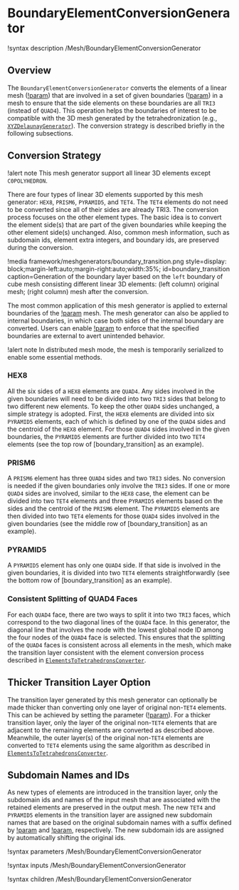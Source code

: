 # BoundaryElementConversionGenerator

!syntax description /Mesh/BoundaryElementConversionGenerator

## Overview

The `BoundaryElementConversionGenerator` converts the elements of a linear mesh ([!param](/Mesh/BoundaryElementConversionGenerator/input)) that are involved in a set of given boundaries ([!param](/Mesh/BoundaryElementConversionGenerator/boundary_names)) in a mesh to ensure that the side elements on these boundaries are all `TRI3` (instead of `QUAD4`). This operation helps the boundaries of interest to be compatible with the 3D mesh generated by the tetrahedronization (e.g., [`XYZDelaunayGenerator`](XYZDelaunayGenerator.md)). The conversion strategy is described briefly in the following subsections.

## Conversion Strategy

!alert note
This mesh generator support all linear 3D elements except `C0POLYHEDRON`.

There are four types of linear 3D elements supported by this mesh generator: `HEX8`, `PRISM6`, `PYRAMID5`, and `TET4`. The `TET4` elements do not need to be converted since all of their sides are already TRI3. The conversion process focuses on the other element types. The basic idea is to convert the element side(s) that are part of the given boundaries while keeping the other element side(s) unchanged. Also, common mesh information, such as subdomain ids, element extra integers, and boundary ids, are preserved during the conversion.

!media framework/meshgenerators/boundary_transition.png
       style=display: block;margin-left:auto;margin-right:auto;width:35%;
       id=boundary_transition
       caption=Generation of the boundary layer based on the `left` boundary of cube mesh consisting different linear 3D elements: (left column) original mesh; (right column) mesh after the conversion.

The most common application of this mesh generator is applied to external boundaries of the [!param](/Mesh/BoundaryElementConversionGenerator/input) mesh. The mesh generator can also be applied to internal boundaries, in which case both sides of the internal boundary are converted. Users can enable [!param](/Mesh/BoundaryElementConversionGenerator/external_boundaries_checking) to enforce that the specified boundaries are external to avert unintended behavior.

!alert note
In distributed mesh mode, the mesh is temporarily serialized to enable some essential methods.

### HEX8

All the six sides of a `HEX8` elements are `QUAD4`. Any sides involved in the given boundaries will need to be divided into two `TRI3` sides that belong to two different new elements. To keep the other `QUAD4` sides unchanged, a simple strategy is adopted. First, the `HEX8` elements are divided into six `PYRAMID5` elements, each of which is defined by one of the `QUAD4` sides and the centroid of the `HEX8` element. For those `QUAD4` sides involved in the given boundaries, the `PYRAMID5` elements are further divided into two `TET4` elements (see the top row of [boundary_transition] as an example).

### PRISM6

A `PRISM6` element has three `QUAD4` sides and two `TRI3` sides. No conversion is needed if the given boundaries only involve the `TRI3` sides. If one or more `QUAD4` sides are involved, similar to the `HEX8` case, the element can be divided into two `TET4` elements and three `PYRAMID5` elements based on the sides and the centroid of the `PRISM6` element. The `PYRAMID5` elements are then divided into two `TET4` elements for those `QUAD4` sides involved in the given boundaries (see the middle row of [boundary_transition] as an example).

### PYRAMID5

A `PYRAMID5` element has only one `QUAD4` side. If that side is involved in the given boundaries, it is divided into two `TET4` elements straightforwardly (see the bottom row of [boundary_transition] as an example).

### Consistent Splitting of QUAD4 Faces

For each `QUAD4` face, there are two ways to split it into two `TRI3` faces, which correspond to the two diagonal lines of the `QUAD4` face. In this generator, the diagonal line that involves the node with the lowest global node ID among the four nodes of the `QUAD4` face is selected. This ensures that the splitting of the `QUAD4` faces is consistent across all elements in the mesh, which make the transition layer consistent with the element conversion process described in [`ElementsToTetrahedronsConverter`](ElementsToTetrahedronsConverter.md).

## Thicker Transition Layer Option

The transition layer generated by this mesh generator can optionally be made thicker than converting only one layer of original non-`TET4` elements. This can be achieved by setting the parameter ([!param](/Mesh/BoundaryElementConversionGenerator/conversion_element_layer_number)). For a thicker transition layer, only the layer of the original non-`TET4` elements that are adjacent to the remaining elements are converted as described above. Meanwhile, the outer layer(s) of the original non-`TET4` elements are converted to `TET4` elements using the same algorithm as described in [`ElementsToTetrahedronsConverter`](ElementsToTetrahedronsConverter.md).

## Subdomain Names and IDs

As new types of elements are introduced in the transition layer, only the subdomain ids and names of the input mesh that are associated with the retained elements are preserved in the output mesh. The new `TET4` and `PYRAMID5` elements in the transition layer are assigned new subdomain names that are based on the original subdomain names with a suffix defined by [!param](/Mesh/BoundaryElementConversionGenerator/converted_pyramid_element_subdomain_name_suffix) and [!param](/Mesh/BoundaryElementConversionGenerator/converted_tet_element_subdomain_name_suffix), respectively. The new subdomain ids are assigned by automatically shifting the original ids.

!syntax parameters /Mesh/BoundaryElementConversionGenerator

!syntax inputs /Mesh/BoundaryElementConversionGenerator

!syntax children /Mesh/BoundaryElementConversionGenerator
